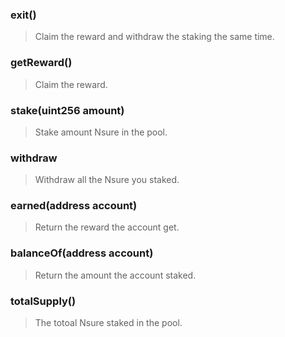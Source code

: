 ### exit()

> Claim the reward  and withdraw the staking the same time.

### getReward()

> Claim the reward.

### stake(uint256 amount)

> Stake amount Nsure in the pool.

### withdraw

> Withdraw all the Nsure you staked. 

### earned(address account)

> Return the reward the account get.

### balanceOf(address account)

> Return the amount the account staked.

### totalSupply()

> The totoal Nsure staked in the pool.